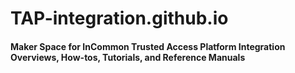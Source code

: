 # TAP-integration.github.io

#### Maker Space for InCommon Trusted Access Platform Integration Overviews, How-tos, Tutorials, and Reference Manuals
 

